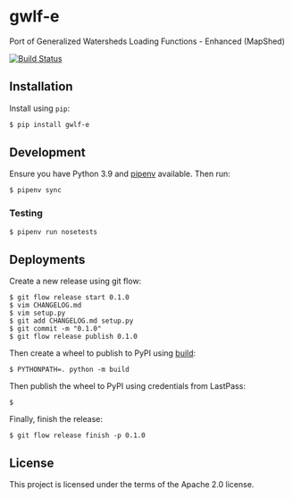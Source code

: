 # gwlf-e
Port of Generalized Watersheds Loading Functions - Enhanced (MapShed)

[![Build Status](https://travis-ci.org/WikiWatershed/gwlf-e.svg?branch=develop)](https://travis-ci.org/WikiWatershed/gwlf-e)

## Installation

Install using `pip`:

```bash
$ pip install gwlf-e
```

## Development

Ensure you have Python 3.9 and [pipenv](https://pipenv.pypa.io/en/latest/) available. Then run:

```bash
$ pipenv sync
```

### Testing

```bash
$ pipenv run nosetests
```

## Deployments

Create a new release using git flow:

```console
$ git flow release start 0.1.0
$ vim CHANGELOG.md
$ vim setup.py
$ git add CHANGELOG.md setup.py
$ git commit -m "0.1.0"
$ git flow release publish 0.1.0
```

Then create a wheel to publish to PyPI using [build](https://github.com/pypa/build):

```console
$ PYTHONPATH=. python -m build
```

Then publish the wheel to PyPI using credentials from LastPass:

```console
$ 
```

Finally, finish the release:

```console
$ git flow release finish -p 0.1.0
```

## License

This project is licensed under the terms of the Apache 2.0 license.
